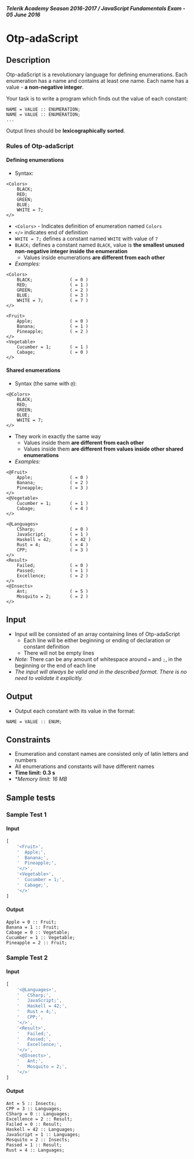 ##### _Telerik Academy Season 2016-2017 / JavaScript Fundamentals Exam - 05 June 2016_

# Otp-adaScript

## Description

Otp-adaScript is a revolutionary language for defining enumerations. Each enumeration has a name and contains at least one name. Each name has a value - **a non-negative integer**.

Your task is to write a program which finds out the value of each constant:

```
NAME = VALUE :: ENUMERATION;
NAME = VALUE :: ENUMERATION;
...
```

Output lines should be **lexicographically sorted**.

### Rules of Otp-adaScript

#### Defining enumerations

* Syntax:

```
<Colors>
    BLACK;
    RED;
    GREEN;
    BLUE;
    WHITE = 7;
</>
```

* `<Colors>` - Indicates definition of enumeration named `Colors`
* `</>` indicates end of definition
* `WHITE = 7;` defines a constant named `WHITE` with value of `7`
* `BLACK;` defines a constant named `BLACK`, value is **the smallest unused non-negative integer inside the enumeration**
  - Values inside enumerations **are different from each other**
* _Examples:_

```
<Colors>
    BLACK;              ( = 0 )
    RED;                ( = 1 )
    GREEN;              ( = 2 )
    BLUE;               ( = 3 )
    WHITE = 7;          ( = 7 )
</>
```

```
<Fruit>
    Apple;              ( = 0 )
    Banana;             ( = 1 )
    Pineapple;          ( = 2 )
</>
<Vegetable>
    Cucumber = 1;       ( = 1 )
    Cabage;             ( = 0 )
</>
```

#### Shared enumerations

* Syntax (the same with `@`):

```
<@Colors>
    BLACK;
    RED;
    GREEN;
    BLUE;
    WHITE = 7;
</>
```

* They work in exactly the same way
  - Values inside them **are different from each other**
  - Values inside them **are different from values inside other shared enumerations**
* _Examples:_

```
<@Fruit>
    Apple;              ( = 0 )
    Banana;             ( = 2 )
    Pineapple;          ( = 3 )
</>
<@Vegetable>
    Cucumber = 1;       ( = 1 )
    Cabage;             ( = 4 )
</>
```

```
<@Languages>
    CSharp;             ( = 0 )
    JavaScript;         ( = 1 )
    Haskell = 42;       ( = 42 )
    Rust = 4;           ( = 4 )
    CPP;                ( = 3 )
</>
<Result>
    Failed;             ( = 0 )
    Passed;             ( = 1 )
    Excellence;         ( = 2 )
</>
<@Insects>
    Ant;                ( = 5 )
    Mosquito = 2;       ( = 2 )
</>
```

## Input

* Input will be consisted of an array containing lines of Otp-adaScript
  - Each line will be either beginning or ending of declaration or constant definition
  - There will not be empty lines
* _Note:_ There can be any amount of whitespace around `=` and `;`, in the beginning or the end of each line
* _The input will always be valid and in the described format. There is no need to validate it explicitly._

## Output

* Output each constant with its value in the format:

```
NAME = VALUE :: ENUM;
```

## Constraints

* Enumeration and constant names are consisted only of latin letters and numbers
* All enumerations and constants will have different names
* **Time limit: 0.3 s**
* **Memory limit: 16 MB*

## Sample tests

### Sample Test 1

#### Input

```js
[
    '<Fruit>',
    '  Apple;',
    '  Banana;',
    '  Pineapple;',
    '</>',
    '<Vegetable>',
    '  Cucumber = 1;',
    '  Cabage;',
    '</>'
]
```

#### Output

```
Apple = 0 :: Fruit;
Banana = 1 :: Fruit;
Cabage = 0 :: Vegetable;
Cucumber = 1 :: Vegetable;
Pineapple = 2 :: Fruit;
```

### Sample Test 2

#### Input

```js
[
    '<@Languages>',
    '   CSharp;',
    '   JavaScript;',
    '   Haskell = 42;',
    '   Rust = 4;',
    '   CPP;',
    '</>',
    '<Result>',
    '   Failed;',
    '   Passed;',
    '   Excellence;',
    '</>',
    '<@Insects>',
    '   Ant;',
    '   Mosquito = 2;',
    '</>'
]
```

#### Output

```
Ant = 5 :: Insects;
CPP = 3 :: Languages;
CSharp = 0 :: Languages;
Excellence = 2 :: Result;
Failed = 0 :: Result;
Haskell = 42 :: Languages;
JavaScript = 1 :: Languages;
Mosquito = 2 :: Insects;
Passed = 1 :: Result;
Rust = 4 :: Languages;
```
